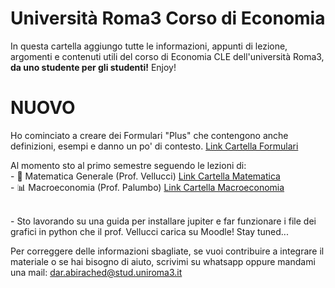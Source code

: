 # Università Roma3 Corso di Economia
In questa cartella aggiungo tutte le informazioni, appunti di lezione, argomenti e contenuti utili del corso di Economia CLE dell'università Roma3, **da uno studente per gli studenti!**  Enjoy!
# NUOVO 
Ho cominciato a creare dei Formulari "Plus" che contengono anche definizioni, esempi e danno un po' di contesto. [Link Cartella Formulari](https://github.com/dabi-rac/University/tree/main/1°%20Semestre/Formulari%20Dario)

Al momento sto al primo semestre seguendo le lezioni di: 
<br>- 📐 Matematica Generale (Prof. Vellucci) [Link Cartella Matematica](https://github.com/dabi-rac/University/tree/main/1%C2%B0%20Semestre/Mathematics)
<br>- 📊 Macroeconomia (Prof. Palumbo) [Link Cartella Macroeconomia](https://github.com/dabi-rac/University/tree/main/1%C2%B0%20Semestre/Macro)

<br>- Sto lavorando su una guida per installare jupiter e far funzionare i file dei grafici in python che il prof. Vellucci carica su Moodle! Stay tuned...


Per correggere delle informazioni sbagliate, se vuoi contribuire a integrare il materiale o se hai bisogno di aiuto, scrivimi su whatsapp oppure mandami una mail:
dar.abirached@stud.uniroma3.it
